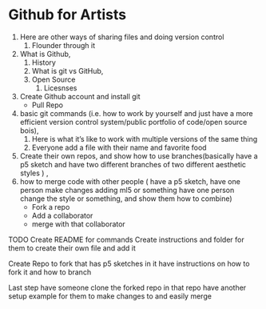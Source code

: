 # Github for Artists



1. Here are other ways of sharing files and doing version control 
    1. Flounder through it
2. What is Github, 
    1. History 
    2. What is git vs GitHub, 
    3. Open Source 
        1. Licesnses
3. Create Github account and install git
    * Pull Repo 
3. basic git commands (i.e. how to work by yourself and just have a more efficient version control system/public portfolio of code/open source bois),
    1. Here is what it’s like to work with multiple versions of the same thing
    2. Everyone add a file with their name and favorite food
5.  Create their own repos, and show how to use branches(basically have a p5 sketch and have two different branches of two different aesthetic styles ) , 
6. how to merge code with other people ( have a p5 sketch, have one person make changes adding ml5 or something have one person change the style or something, and show them how to combine)
    * Fork a repo
    * Add a collaborator 
    * merge with that collaborator 



TODO 
Create README for commands 
Create instructions and folder for them to create their own file and add it 

Create Repo to fork that has p5 sketches in it
have instructions on how to fork it and how to branch 

Last step have someone clone the forked repo 
in that repo have another setup example for them to make changes to and easily merge 
